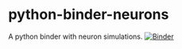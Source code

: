# python-binder-neurons
A python binder with neuron simulations.
[![Binder](https://mybinder.org/badge_logo.svg)](https://mybinder.org/v2/gh/pwmpenwr/python-binder-neurons/master?filepath=pnote.ipynb)

